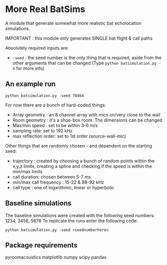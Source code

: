 # More Real BatSims
A module that generate somewhat more realistic bat echolocation simulations. 

IMPORTANT : this module only generates SINGLE bat flight & call paths

Absolutely required inputs are:

* `-seed` : the seed number is the only thing that is required, aside from the other arguments that can be changed (Type `python batsimulation.py -h` for more info)

## An example run

```
python batsimulation.py -seed 78464
```


For now there are a bunch of hard-coded things:

* Array geometry : an 8 channel array with mics on/very close to the wall
* Room geometry : it's a shoe-box room. The dimensions can be changed
* Max/min speed : set to be within 3-6 m/s
* sampling rate: set to 192 kHz
* max reflection order: set to 1st order (source-wall-mic)

Other things that are randomly chosen - and dependent on the starting seed:

* trajectory : created by choosing a bunch of random points within the x,y,z limits, creating a spline and checking if the speed is within the min/max limits
* call duration: chosen between 5-7 ms
* min/max call frequency : 15-22 & 88-92 kHz
* call type : one of logarithmic, linear or hyperbolic



Baseline simulations
--------------------
The baseline simulations were created with the following seed numbers: 1234, 3456, 5678 
To replicate the runs enter the following code:


```
python batsimulation.py -seed <seednumberhere>
```

Package requirements
--------------------
pyroomacoustics
matplotlib 
numpy
scipy
pandas
